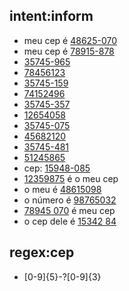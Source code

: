 ## intent:inform
- meu cep é [48625-070](cep)
- meu cep é [78915-878](cep)
- [35745-965](cep)
- [78456123](cep)
- [35745-159](cep)
- [74152496](cep)
- [35745-357](cep)
- [12654058](cep)
- [35745-075](cep)
- [45682120](cep)
- [35745-481](cep)
- [51245865](cep)
- cep: [15948-085](cep)
- [12359875](cep) é o meu cep
- o meu é [48615098](cep)
- o número é [98765032](cep)
- [78945 070](cep) é meu cep
- o cep dele é [15342 84](cep)

## regex:cep
- [0-9]{5}-?[0-9]{3}